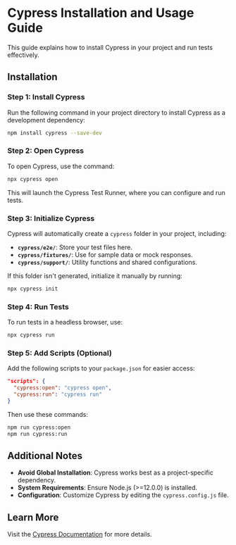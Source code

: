 
# Cypress Installation and Usage Guide

This guide explains how to install Cypress in your project and run tests effectively.

## Installation

### Step 1: Install Cypress
Run the following command in your project directory to install Cypress as a development dependency:
```bash
npm install cypress --save-dev
```

### Step 2: Open Cypress
To open Cypress, use the command:
```bash
npx cypress open
```

This will launch the Cypress Test Runner, where you can configure and run tests.

### Step 3: Initialize Cypress
Cypress will automatically create a `cypress` folder in your project, including:
- **`cypress/e2e/`**: Store your test files here.
- **`cypress/fixtures/`**: Use for sample data or mock responses.
- **`cypress/support/`**: Utility functions and shared configurations.

If this folder isn't generated, initialize it manually by running:
```bash
npx cypress init
```

### Step 4: Run Tests
To run tests in a headless browser, use:
```bash
npx cypress run
```

### Step 5: Add Scripts (Optional)
Add the following scripts to your `package.json` for easier access:
```json
"scripts": {
  "cypress:open": "cypress open",
  "cypress:run": "cypress run"
}
```

Then use these commands:
```bash
npm run cypress:open
npm run cypress:run
```

## Additional Notes
- **Avoid Global Installation**: Cypress works best as a project-specific dependency.
- **System Requirements**: Ensure Node.js (>=12.0.0) is installed.
- **Configuration**: Customize Cypress by editing the `cypress.config.js` file.

## Learn More
Visit the [Cypress Documentation](https://docs.cypress.io) for more details.
